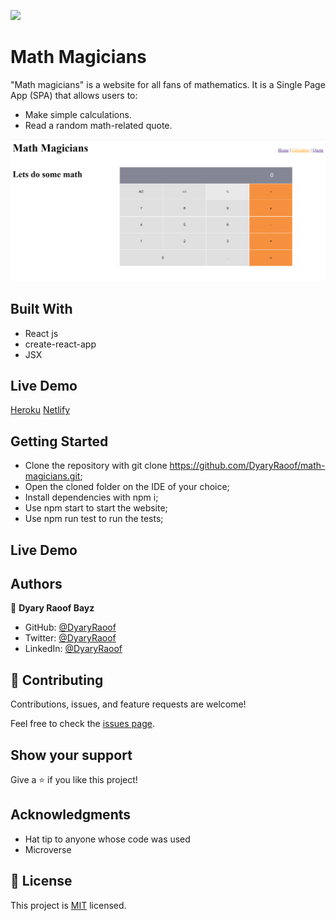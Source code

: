 ![](https://img.shields.io/badge/Microverse-blueviolet)

# Math Magicians

"Math magicians" is a website for all fans of mathematics. It is a Single Page App (SPA) that allows users to:
- Make simple calculations.
- Read a random math-related quote.

![screenshot](./app_screenshot.png)

## Built With

- React js
- create-react-app
- JSX

## Live Demo
[Heroku](https://enigmatic-sands-92355.herokuapp.com/)
[Netlify]( https://sharp-mcclintock-9b4a78.netlify.app/)

## Getting Started


- Clone the repository with git clone https://github.com/DyaryRaoof/math-magicians.git;
- Open the cloned folder on the IDE of your choice;
- Install dependencies with npm i;
- Use npm start to start the website;
- Use npm run test to run the tests;

## Live Demo

## Authors

👤 **Dyary Raoof Bayz**

- GitHub: [@DyaryRaoof](https://github.com/DyaryRaoof)
- Twitter: [@DyaryRaoof](https://twitter.com/DyaryRaoof)
- LinkedIn: [@DyaryRaoof](https://linkedin.com/in/DyaryRaoof)

## 🤝 Contributing

Contributions, issues, and feature requests are welcome!

Feel free to check the [issues page](../../issues/).

## Show your support

Give a ⭐️ if you like this project!

## Acknowledgments

- Hat tip to anyone whose code was used
- Microverse

## 📝 License

This project is [MIT](./MIT.md) licensed.
